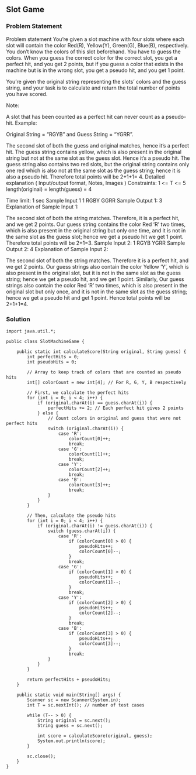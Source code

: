 ## Slot Game

### Problem Statement

Problem statement
You’re given a slot machine with four slots where each slot will contain the color Red(R), Yellow(Y), Green(G), Blue(B), respectively. You don’t know the colors of this slot beforehand. You have to guess the colors. When you guess the correct color for the correct slot, you get a perfect hit, and you get 2 points, but if you guess a color that exists in the machine but is in the wrong slot, you get a pseudo hit, and you get 1 point.

You’re given the original string representing the slots’ colors and the guess string, and your task is to calculate and return the total number of points you have scored.

Note:

A slot that has been counted as a perfect hit can never count as a pseudo-hit.
Example:

Original String = “RGYB” and Guess String = “YGRR”.

The second slot of both the guess and original matches, hence it’s a perfect hit. The guess string contains yellow, which is also present in the original string but not at the same slot as the guess slot. Hence it’s a pseudo hit. The guess string also contains two red slots, but the original string contains only one red which is also not at the same slot as the guess string; hence it is also a pseudo hit. Therefore total points will be 2+1+1= 4.
Detailed explanation ( Input/output format, Notes, Images )
Constraints:
1 <= T <= 5
length(original) = length(guess) = 4

Time limit: 1 sec
Sample Input 1
1
RGBY
GGRR
Sample Output 1:
3
Explanation of Sample Input 1:

The second slot of both the string matches. Therefore, it is a perfect hit, and we get 2 points. Our guess string contains the color Red ‘R’ two times, which is also present in the original string but only one time, and it is not in the same slot as the guess slot; hence we get a pseudo hit we get 1 point. Therefore total points will be 2+1=3.
Sample Input 2:
1
RGYB
YGRR
Sample Output 2:
4
Explanation of Sample Input 2:

The second slot of both the string matches. Therefore it is a perfect hit, and we get 2 points. Our guess strings also contain the color Yellow ‘Y’, which is also present in the original slot, but it is not in the same slot as the guess string; hence we get a pseudo hit, and we get 1 point. Similarly, Our guess strings also contain the color  Red ‘R’ two times, which is also present in the original slot but only once, and it is not in the same slot as the guess string; hence we get a pseudo hit and get 1 point. Hence total points will be 2+1+1=4.


### Solution

```
import java.util.*;

public class SlotMachineGame {

    public static int calculateScore(String original, String guess) {
        int perfectHits = 0;
        int pseudoHits = 0;

        // Array to keep track of colors that are counted as pseudo hits
        int[] colorCount = new int[4]; // For R, G, Y, B respectively

        // First, we calculate the perfect hits
        for (int i = 0; i < 4; i++) {
            if (original.charAt(i) == guess.charAt(i)) {
                perfectHits += 2; // Each perfect hit gives 2 points
            } else {
                // Count colors in original and guess that were not perfect hits
                switch (original.charAt(i)) {
                    case 'R':
                        colorCount[0]++;
                        break;
                    case 'G':
                        colorCount[1]++;
                        break;
                    case 'Y':
                        colorCount[2]++;
                        break;
                    case 'B':
                        colorCount[3]++;
                        break;
                }
            }
        }

        // Then, calculate the pseudo hits
        for (int i = 0; i < 4; i++) {
            if (original.charAt(i) != guess.charAt(i)) {
                switch (guess.charAt(i)) {
                    case 'R':
                        if (colorCount[0] > 0) {
                            pseudoHits++;
                            colorCount[0]--;
                        }
                        break;
                    case 'G':
                        if (colorCount[1] > 0) {
                            pseudoHits++;
                            colorCount[1]--;
                        }
                        break;
                    case 'Y':
                        if (colorCount[2] > 0) {
                            pseudoHits++;
                            colorCount[2]--;
                        }
                        break;
                    case 'B':
                        if (colorCount[3] > 0) {
                            pseudoHits++;
                            colorCount[3]--;
                        }
                        break;
                }
            }
        }

        return perfectHits + pseudoHits;
    }

    public static void main(String[] args) {
        Scanner sc = new Scanner(System.in);
        int T = sc.nextInt(); // number of test cases

        while (T-- > 0) {
            String original = sc.next();
            String guess = sc.next();

            int score = calculateScore(original, guess);
            System.out.println(score);
        }

        sc.close();
    }
}
```